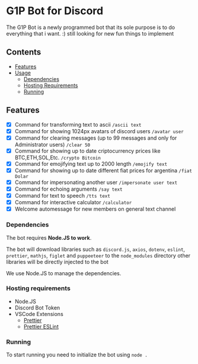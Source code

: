 # G1P Bot for Discord

The G1P Bot is a newly programmed bot that its sole purpose is to do everything that i want. :) still looking for new fun things to implement

## Contents

- [Features](#features)
- [Usage](#usage)
  - [Dependencies](#dependencies)
  - [Hosting Requirements](#hosting-requirements)
  - [Running](#running)

## Features

- [x] Command for transforming text to ascii `/ascii text`
- [x] Command for showing 1024px avatars of discord users `/avatar user`
- [x] Command for clearing messages (up to 99 messages and only for Administrator users) `/clear 50`
- [x] Command for showing up to date criptocurrency prices like BTC,ETH,SOL,Etc. `/crypto Bitcoin`
- [x] Command for emojifying text up to 2000 length `/emojify text`
- [x] Command for showing up to date different fiat prices for argentina `/fiat Dolar`
- [x] Command for impersonating another user `/impersonate user text`
- [x] Command for echoing arguments `/say text`
- [x] Command for text to speech `/tts text`
- [x] Command for interactive calculator `/calculator`
- [x] Welcome automessage for new members on general text channel

### Dependencies

The bot requires **Node.JS to work**.

The bot will download libraries such as `discord.js`, `axios`, `dotenv`, `eslint`, `prettier`, `mathjs`, `figlet` and `puppeeteer` to the `node_modules` directory
other libraries will be directly injected to the bot

We use Node.JS to manage the dependencies.

### Hosting requirements

- Node.JS
- Discord Bot Token
- VSCode Extensions
  - [Prettier](https://marketplace.visualstudio.com/items?itemName=esbenp.prettier-vscode)
  - [Prettier ESLint](https://marketplace.visualstudio.com/items?itemName=rvest.vs-code-prettier-eslint)

### Running

To start running you need to initialize the bot using `node .`
